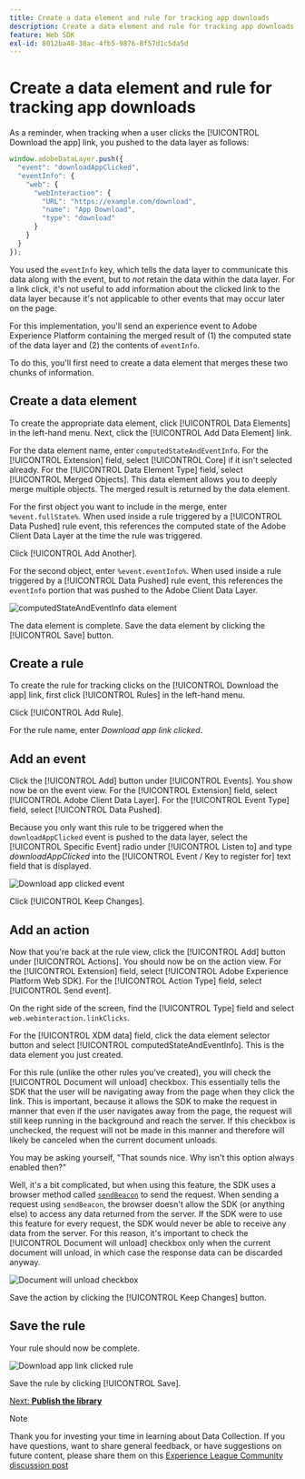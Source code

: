 ```yaml
---
title: Create a data element and rule for tracking app downloads
description: Create a data element and rule for tracking app downloads
feature: Web SDK
exl-id: 8012ba48-38ac-4fb5-9876-8f57d1c5da5d
---
```

# Create a data element and rule for tracking app downloads

As a reminder, when tracking when a user clicks the [!UICONTROL Download the app] link, you pushed to the data layer as follows:

```js
window.adobeDataLayer.push({
  "event": "downloadAppClicked",
  "eventInfo": {
    "web": {
      "webInteraction": {
        "URL": "https://example.com/download",
        "name": "App Download",
        "type": "download"
      }
    }
  }
});
```

You used the `eventInfo` key, which tells the data layer to communicate this data along with the event, but to _not_ retain the data within the data layer. For a link click, it's not useful to add information about the clicked link to the data layer because it's not applicable to other events that may occur later on the page.

For this implementation, you'll send an experience event to Adobe Experience Platform containing the merged result of (1) the computed state of the data layer and (2) the contents of `eventInfo`.

To do this, you'll first need to create a data element that merges these two chunks of information.

## Create a data element

To create the appropriate data element, click [!UICONTROL Data Elements] in the left-hand menu. Next, click the [!UICONTROL Add Data Element] link.

For the data element name, enter `computedStateAndEventInfo`. For the [!UICONTROL Extension] field, select [!UICONTROL Core] if it isn't selected already. For the [!UICONTROL Data Element Type] field, select [!UICONTROL Merged Objects]. This data element allows you to deeply merge multiple objects. The merged result is returned by the data element.

For the first object you want to include in the merge, enter `%event.fullState%`. When used inside a rule triggered by a [!UICONTROL Data Pushed] rule event, this references the computed state of the Adobe Client Data Layer at the time the rule was triggered.

Click [!UICONTROL Add Another].

For the second object, enter `%event.eventInfo%`. When used inside a rule triggered by a [!UICONTROL Data Pushed] rule event, this references the `eventInfo` portion that was pushed to the Adobe Client Data Layer.

![computedStateAndEventInfo data element](../assets/computed-state-and-event-info-data-element.png)

The data element is complete. Save the data element by clicking the [!UICONTROL Save] button.

## Create a rule

To create the rule for tracking clicks on the [!UICONTROL Download the app] link, first click [!UICONTROL Rules] in the left-hand menu.

Click [!UICONTROL Add Rule].

For the rule name, enter _Download app link clicked_.

## Add an event

Click the [!UICONTROL Add] button under [!UICONTROL Events]. You show now be on the event view. For the [!UICONTROL Extension] field, select [!UICONTROL Adobe Client Data Layer]. For the [!UICONTROL Event Type] field, select [!UICONTROL Data Pushed].

Because you only want this rule to be triggered when the `downloadAppClicked` event is pushed to the data layer, select the [!UICONTROL Specific Event] radio under [!UICONTROL Listen to] and type _downloadAppClicked_ into the [!UICONTROL Event / Key to register for]  text field that is displayed.

![Download app clicked event](../assets/download-app-clicked-event.png)

Click [!UICONTROL Keep Changes].

## Add an action

Now that you're back at the rule view, click the [!UICONTROL Add] button under [!UICONTROL Actions]. You should now be on the action view. For the [!UICONTROL Extension] field, select [!UICONTROL Adobe Experience Platform Web SDK]. For the [!UICONTROL Action Type] field, select [!UICONTROL Send event].

On the right side of the screen, find the [!UICONTROL Type] field and select `web.webinteraction.linkClicks`.

For the [!UICONTROL XDM data] field, click the data element selector button and select [!UICONTROL computedStateAndEventInfo]. This is the data element you just created.

For this rule (unlike the other rules you've created), you will check the [!UICONTROL Document will unload] checkbox. This essentially tells the SDK that the user will be navigating away from the page when they click the link. This is important, because it allows the SDK to make the request in manner that even if the user navigates away from the page, the request will still keep running in the background and reach the server. If this checkbox is unchecked, the request will not be made in this manner and therefore will likely be canceled when the current document unloads.

You may be asking yourself, "That sounds nice. Why isn't this option always enabled then?"

Well, it's a bit complicated, but when using this feature, the SDK uses a browser method called [`sendBeacon`](https://developer.mozilla.org/en-US/docs/Web/API/Navigator/sendBeacon) to send the request. When sending a request using `sendBeacon`, the browser doesn't allow the SDK (or anything else) to access any data returned from the server. If the SDK were to use this feature for every request, the SDK would never be able to receive any data from the server. For this reason, it's important to check the [!UICONTROL Document will unload] checkbox only when the current document will unload, in which case the response data can be discarded anyway.

![Document will unload checkbox](../assets/document-will-unload.png)

Save the action by clicking the [!UICONTROL Keep Changes] button.

## Save the rule

Your rule should now be complete.

![Download app link clicked rule](../assets/download-app-link-clicked-rule.png)

Save the rule by clicking [!UICONTROL Save].

[Next: **Publish the library**](publish-the-library.md)

>[!NOTE]
>
>Thank you for investing your time in learning about Data Collection. If you have questions, want to share general feedback, or have suggestions on future content, please share them on this [Experience League Community discussion post](https://experienceleaguecommunities.adobe.com/t5/adobe-experience-platform-launch/tutorial-discussion-implement-adobe-experience-cloud-with-web/td-p/444996)

